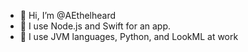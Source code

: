 - 👋 Hi, I’m @AEthelheard
- 👀 I use Node.js and Swift for an app.
- 🌱 I use JVM languages, Python, and LookML at work  

